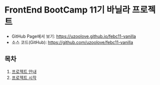# FrontEnd BootCamp 11기 바닐라 프로젝트
* GitHub Page에서 보기: <https://uzoolove.github.io/febc11-vanilla>
* 소스 코드(GitHub): <https://github.com/uzoolove/febc11-vanilla>

## 목차
1. [프로젝트 안내](./01.overview.md)
2. [프로젝트 시작](./02.start.md)